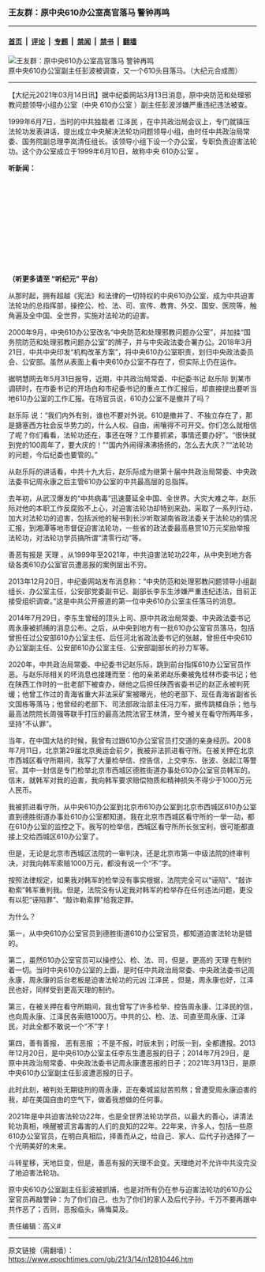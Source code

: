 ### 王友群：原中央610办公室高官落马 警钟再鸣

---

#### [首页](../../../..?n12810446) &nbsp;|&nbsp; [评论](../../../../../epoch-comment?n12810446) &nbsp;|&nbsp; [专题](../../../../../epoch-special?n12810446) &nbsp;|&nbsp; [禁闻](../../../../../epoch-news?n12810446) &nbsp;|&nbsp; [禁书](../../../../../books?n12810446) &nbsp;|&nbsp; [翻墙](https://github.com/gfw-breaker/nogfw/blob/master/README.md?n12810446)


<div><img alt="王友群：原中央610办公室高官落马 警钟再鸣" class="attachment-djy_600_400 size-djy_600_400 wp-post-image" src="https://i.epochtimes.com/assets/uploads/2021/03/2021-03-13_232008-3.png"/>
<div class="caption">
 原中央610办公室副主任彭波被调查，又一个610头目落马。（大纪元合成图）
</div></div><hr/><div class="post_content" id="artbody" itemprop="articleBody">
 <!-- article content begin -->
 <p>
  【大纪元2021年03月14日讯】据中纪委网站3月13日消息，原中央防范和处理邪教问题领导小组办公室（中央
  <ok href="https://www.epochtimes.com/gb/tag/610%E5%8A%9E%E5%85%AC%E5%AE%A4.html">
   610办公室
  </ok>
  ）副主任彭波涉嫌严重违纪违法被查。
 </p>
 <p>
  1999年6月7日，当时的中共独裁者
  <ok href="https://www.epochtimes.com/gb/tag/%E6%B1%9F%E6%B3%BD%E6%B0%91.html">
   江泽民
  </ok>
  ，在中共政治局会议上，专门就镇压法轮功发表讲话，提出成立中央解决法轮功问题领导小组，由时任中共政治局常委、国务院副总理李岚清任组长。该领导小组下设一个办公室，专职负责迫害法轮功。这个办公室成立于1999年6月10日，故称中央
  <ok href="https://www.epochtimes.com/gb/tag/610%E5%8A%9E%E5%85%AC%E5%AE%A4.html">
   610办公室
  </ok>
  。
 </p>
 <p>
  <strong>
   听新闻：
  </strong>
 </p>
 <div style="width: 100%; height: 170px; margin-bottom: 20px; border-radius: 10px; overflow:hidden;">
 </div>
 <p>
  <strong>
   （听更多请至
   <ok href="https://www.epochtimes.com/gb/podcast.htm">
    “听纪元”
   </ok>
   平台）
  </strong>
 </p>
 <p>
  从那时起，拥有超越《宪法》和法律的一切特权的中央610办公室，成为中共迫害法轮功的总指挥部，操控公、检、法、司、宣传、教育、外交、国安、医院等，触角遍及全中国、全世界，实施对法轮功的迫害。
 </p>
 <p>
  2000年9月，中央610办公室改名“中央防范和处理邪教问题办公室”，并加挂“国务院防范和处理邪教问题办公室”的牌子，并与中央政法委合署办公。2018年3月21日，中共中央印发“机构改革方案”，将中央610办公室职责，划归中央政法委员会、公安部。虽然从表面上看中央610办公室不存在了，但实际上仍在运作。
 </p>
 <p>
  据明慧网去年5月31日报导，近期，中共政治局常委、中纪委书记
  <ok href="https://www.epochtimes.com/gb/tag/%E8%B5%B5%E4%B9%90%E9%99%85.html">
   赵乐际
  </ok>
  到某市调研时，在市委书记的开场白和市纪委书记的重点工作汇报后，却直接提出要听当地610办公室的工作汇报。在场官员说，610办公室不是撤并了吗？
 </p>
 <p>
  <ok href="https://www.epochtimes.com/gb/tag/%E8%B5%B5%E4%B9%90%E9%99%85.html">
   赵乐际
  </ok>
  说：“我们内外有别，谁也不要对外说。610是撤并了、不独立存在了，那是搪塞西方社会反华势力的，什么人权、自由，闹嚷得不可开交。你们怎么就相信了呢？你们看看，法轮功还在，事还在呀？工作要抓紧，事情还要办好”。“很快就到党的100周年了，要大庆的！”“国内外闹得沸沸扬扬的，怎么去大庆？”“法轮功的问题，今后纪委也要管的。”
 </p>
 <p>
  从赵乐际的讲话看，中共十九大后，赵乐际成为继第十届中共政治局常委、中央政法委书记周永康之后主管610办公室的中共最高层的总指挥。
 </p>
 <p>
  去年初，从武汉爆发的“中共病毒”迅速蔓延全中国、全世界。大灾大难之年，赵乐际对他的本职工作反腐败不上心，对迫害法轮功却特别来劲，采取了一系列行动，加大对法轮功的迫害，包括派他的秘书到长沙听取湖南省政法委关于法轮功的情况汇报，到湘潭等地市督促迫害法轮功，一些省的政法委最高悬赏10万元奖励举报法轮功，对法轮功学员搞所谓“清零行动”等。
 </p>
 <p>
  善恶有报是
  <ok href="https://www.epochtimes.com/gb/tag/%E5%A4%A9%E7%90%86.html">
   天理
  </ok>
  。从1999年至2021年，中共迫害法轮功22年，从中央到地方各级各类610办公室官员遭恶报的案例层出不穷。
 </p>
 <p>
  2013年12月20日，中纪委网站发布消息称：“中央防范和处理邪教问题领导小组副组长、办公室主任，公安部党委副书记、副部长李东生涉嫌严重违纪违法，目前正接受组织调查。”这是中共公开报道的第一位中央610办公室主任落马的消息。
 </p>
 <p>
  2014年7月29日，李东生曾经的顶头上司、原中共政治局常委、中央政法委书记周永康被抓捕的消息公布。之后，从中央到地方有一批610办公室官员落马，包括曾担任过公安部610办公室主任、后任河北省政法委书记的张越，曾担任中央610办公室副主任、公安部610办公室主任、公安部副部长的孙力军等。
 </p>
 <p>
  2020年，中共政治局常委、中纪委书记赵乐际，跳到前台指挥610办公室官员作恶。与赵乐际相关的坏消息也接踵而至：他的亲弟弟赵乐秦被免桂林市委书记；他在陕西工作时的一批老部下被查办，继他之后担任陕西省委书记的赵正永被判死缓；他曾工作过的青海省重大非法采矿案被曝光，他的老部下、现任青海省副省长文国栋等落马；他曾经的老部下、司法部政治部主任冯力军，据传跳楼自杀；他与最高法院院长周强等联手打压的最高法院法官王林清，至今被关在看守所两年多，坚持“不认罪”。
 </p>
 <p>
  当年，在中国大陆的时候，我曾有过跟610办公室官员打交道的亲身经历。2008年7月11日，北京第29届北京奥运会前夕，我被非法抓进看守所。在被关押在北京市西城区看守所期间，我写了大量检举信、控告信，上交李东、张波、张起江等警官。其中一封信是专门检举北京市西城区德胜街道办事处610办公室官员韩军的。信末，就韩军对我的迫害，我向韩军要求赔偿物质和精神损失不得少于1000万元人民币。
 </p>
 <p>
  我被抓进看守所，从中央610办公室到北京市610办公室到北京市西城区610办公室直到德胜街道办事处610办公室都知道。我在北京市西城区看守所的一举一动，都在610办公室的监控之下。我写的检举信，西城区看守所所长张宝利，很可能都直接上交给西城区610办公室了。
 </p>
 <p>
  但是，无论是北京市西城区法院的一审判决，还是北京市第一中级法院的终审判决，对我向韩军索赔1000万元，都没有说一个“不”字。
 </p>
 <p>
  按照法律规定，如果我对韩军的检举没有事实根据，法院完全可以“诬陷”、“敲诈勒索”韩军重判我。但是，法院没有认定我对韩军的检举存在任何违法问题，更没有以犯“诬陷罪”、“敲诈勒索罪”给我定罪。
 </p>
 <p>
  为什么？
 </p>
 <p>
  第一，从中央610办公室官员到德胜街道610办公室官员，都知道迫害法轮功是错的。
 </p>
 <p>
  第二，虽然610办公室官员可以操控公、检、法、司，但是，更高的
  <ok href="https://www.epochtimes.com/gb/tag/%E5%A4%A9%E7%90%86.html">
   天理
  </ok>
  在制约着一切。当时中央610办公室的上面，是时任中共政治局常委、中央政法委书记周永康，周永康的后台老板是迫害法轮功的元凶
  <ok href="https://www.epochtimes.com/gb/tag/%E6%B1%9F%E6%B3%BD%E6%B0%91.html">
   江泽民
  </ok>
  。但是，周永康也好，江泽民也好，同样受到更高天理的制约。
 </p>
 <p>
  第三，在被关押在看守所期间，我也曾写了许多检举、控告周永康、江泽民的信，也向周永康、江泽民各索赔1000万。中共的公、检、法、司直至周永康、江泽民，对此全都不敢说一个“不”字！
 </p>
 <p>
  第四，善有善报，
  <ok href="https://www.epochtimes.com/gb/tag/%E6%81%B6%E6%9C%89%E6%81%B6%E6%8A%A5.html">
   恶有恶报
  </ok>
  ；不是不报，时辰未到；时辰一到，全都遭报。2013年12月20日，是中央610办公室主任李东生遭恶报的日子；2014年7月29日，是原中共政治局常委、中央政法委书记周永康遭恶报的日子；2021年3月13日，是原中央610办公室副主任彭波遭恶报的日子。
 </p>
 <p>
  此时此刻，被判处无期徒刑的周永康，正在秦城监狱苦煎熬；曾遭受周永康迫害的我，却在美国自由的空气下，做着我想做的任何事。
 </p>
 <p>
  2021年是中共迫害法轮功22年，也是全世界法轮功学员，以最大的善心，讲清法轮功真相，唤醒被谎言毒害的人们的良知的22年。22年来，许多人，包括一些原610办公室官员，在明白真相后，择善而从之，给自己、家人、后代子孙选择了一个光明美好的未来。
 </p>
 <p>
  斗转星移，天地巨变，但是，善恶有报的天理不会变。天理绝对不允许中共没完没了地迫害法轮功。
 </p>
 <p>
  原中央610办公室副主任彭波被抓捕，也是对所有仍在参与迫害法轮功的610办公室官员再敲警钟：为了你们自己，也为了你们的家人及后代子孙，千万不要再跟中共作恶了；否则，恶报临头，痛悔莫及。
 </p>
 <p>
  责任编辑：高义#
 </p>
 <!-- article content end -->
 <div id="below_article_ad">
 </div>
</div>


---

原文链接（需翻墙）：https://www.epochtimes.com/gb/21/3/14/n12810446.htm